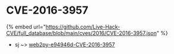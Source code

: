 # CVE-2016-3957
{% embed url="https://github.com/Live-Hack-CVE/full_database/blob/main/cves/2016/CVE-2016-3957.json" %}

* sj ~> [web2py-e94946d-CVE-2016-3957](https://www.alice-snow.ru/2016/database/cve-2016-3957/web2py-e94946d-cve-2016-3957-sj)